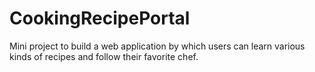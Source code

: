 # CookingRecipePortal
Mini project to build a web application by which users can learn various kinds of recipes and follow their favorite chef.
